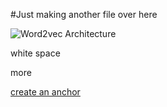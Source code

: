#Just making another file over here


![Word2vec Architecture](http://postachio-images.s3-website-us-east-1.amazonaws.com/d7832041-1d7e-4ec7-bb7e-099193cc8c7d/097950f1-2231-48cb-9c3a-dcefa8ea3001/f297b956-90f2-4c29-9208-12be0050e819.png)


white space






more



















[create an anchor](#anchors-in-markdown)
